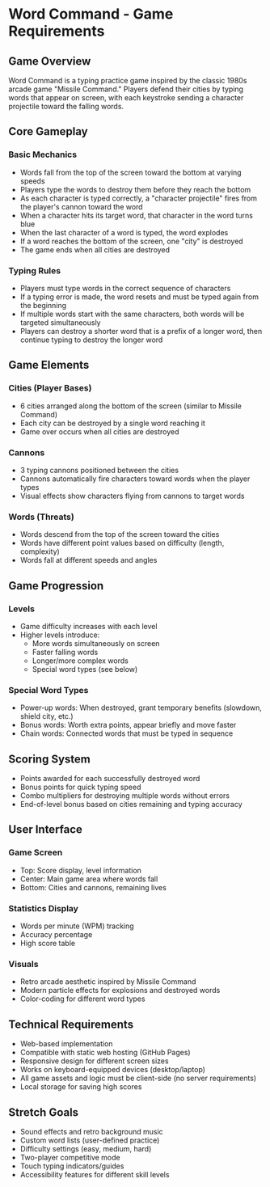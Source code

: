 # Word Command - Game Requirements

## Game Overview
Word Command is a typing practice game inspired by the classic 1980s arcade game "Missile Command." Players defend their cities by typing words that appear on screen, with each keystroke sending a character projectile toward the falling words.

## Core Gameplay

### Basic Mechanics
- Words fall from the top of the screen toward the bottom at varying speeds
- Players type the words to destroy them before they reach the bottom
- As each character is typed correctly, a "character projectile" fires from the player's cannon toward the word
- When a character hits its target word, that character in the word turns blue
- When the last character of a word is typed, the word explodes
- If a word reaches the bottom of the screen, one "city" is destroyed
- The game ends when all cities are destroyed

### Typing Rules
- Players must type words in the correct sequence of characters
- If a typing error is made, the word resets and must be typed again from the beginning
- If multiple words start with the same characters, both words will be targeted simultaneously
- Players can destroy a shorter word that is a prefix of a longer word, then continue typing to destroy the longer word

## Game Elements

### Cities (Player Bases)
- 6 cities arranged along the bottom of the screen (similar to Missile Command)
- Each city can be destroyed by a single word reaching it
- Game over occurs when all cities are destroyed

### Cannons
- 3 typing cannons positioned between the cities
- Cannons automatically fire characters toward words when the player types
- Visual effects show characters flying from cannons to target words

### Words (Threats)
- Words descend from the top of the screen toward the cities
- Words have different point values based on difficulty (length, complexity)
- Words fall at different speeds and angles

## Game Progression

### Levels
- Game difficulty increases with each level
- Higher levels introduce:
  - More words simultaneously on screen
  - Faster falling words
  - Longer/more complex words
  - Special word types (see below)

### Special Word Types
- Power-up words: When destroyed, grant temporary benefits (slowdown, shield city, etc.)
- Bonus words: Worth extra points, appear briefly and move faster
- Chain words: Connected words that must be typed in sequence

## Scoring System
- Points awarded for each successfully destroyed word
- Bonus points for quick typing speed
- Combo multipliers for destroying multiple words without errors
- End-of-level bonus based on cities remaining and typing accuracy

## User Interface

### Game Screen
- Top: Score display, level information
- Center: Main game area where words fall
- Bottom: Cities and cannons, remaining lives

### Statistics Display
- Words per minute (WPM) tracking
- Accuracy percentage
- High score table

### Visuals
- Retro arcade aesthetic inspired by Missile Command
- Modern particle effects for explosions and destroyed words
- Color-coding for different word types

## Technical Requirements
- Web-based implementation
- Compatible with static web hosting (GitHub Pages)
- Responsive design for different screen sizes
- Works on keyboard-equipped devices (desktop/laptop)
- All game assets and logic must be client-side (no server requirements)
- Local storage for saving high scores

## Stretch Goals
- Sound effects and retro background music
- Custom word lists (user-defined practice)
- Difficulty settings (easy, medium, hard)
- Two-player competitive mode
- Touch typing indicators/guides
- Accessibility features for different skill levels
